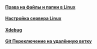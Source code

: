 #### [Права на файлы и папки в Linux](./linux_access_rights.md)
#### [Настройка сервера Linux](./linux_settings.md)
#### [Xdebug](./xdebug.md)
#### [Git Переключение на удалённую ветку](./git_switch_to_remote_branch.md)
